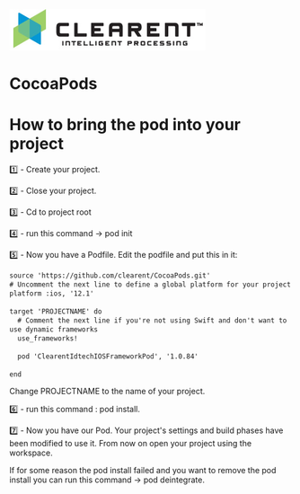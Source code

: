 ![Screenshot](docs/clearent_logo.jpg)

# CocoaPods

# How to bring the pod into your project

:one: - Create your project.

:two: - Close your project.

:three: - Cd to project root

:four: - run this command -> pod init

:five: - Now you have a Podfile. Edit the podfile and put this in it:

```CocoaPods
source 'https://github.com/clearent/CocoaPods.git'
# Uncomment the next line to define a global platform for your project
platform :ios, '12.1'

target 'PROJECTNAME' do
  # Comment the next line if you're not using Swift and don't want to use dynamic frameworks
  use_frameworks!

  pod 'ClearentIdtechIOSFrameworkPod', '1.0.84'

end
```

Change PROJECTNAME to the name of your project.

:six: - run this command : pod install.

:seven: - Now you have our Pod. Your project's settings and build phases have been modified to use it. From now on open your project using the workspace.

If for some reason the pod install failed and you want to remove the pod install you can run this command -> pod deintegrate.
